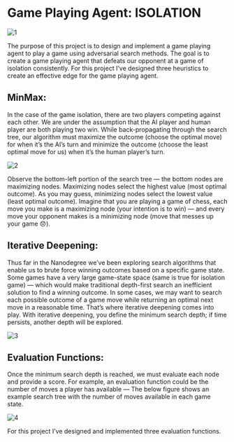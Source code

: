 # Game Playing Agent: ISOLATION

![1](https://github.com/shauryabit2k18/udacity_artificial_intelligence/blob/master/module%202/1.gif)

The purpose of this project is to design and implement a game playing agent to play a game using adversarial search methods. The goal is to create a game playing agent that defeats our opponent at a game of isolation consistently. For this project I’ve designed three heuristics to create an effective edge for the game playing agent. 

## MinMax:

In the case of the game isolation, there are two players competing against each other. We are under the assumption that the AI player and human player are both playing two win. While back-propagating through the search tree, our algorithm must maximize the outcome (choose the optimal move) for when it’s the AI’s turn and minimize the outcome (choose the least optimal move for us) when it’s the human player’s turn.

![2](https://github.com/shauryabit2k18/udacity_artificial_intelligence/blob/master/module%202/2.png)

Observe the bottom-left portion of the search tree — the bottom nodes are maximizing nodes. Maximizing nodes select the highest value (most optimal outcome). As you may guess, minimizing nodes select the lowest value (least optimal outcome). Imagine that you are playing a game of chess, each move you make is a maximizing node (your intention is to win) — and every move your opponent makes is a minimizing node (move that messes up your game 😞).

## Iterative Deepening:

Thus far in the Nanodegree we’ve been exploring search algorithms that enable us to brute force winning outcomes based on a specific game state. Some games have a very large game-state space (same is true for isolation game) — which would make traditional depth-first search an inefficient solution to find a winning outcome. In some cases, we may want to search each possible outcome of a game move while returning an optimal next move in a reasonable time. That’s where iterative deepening comes into play. With iterative deepening, you define the minimum search depth; if time persists, another depth will be explored.

![3](https://github.com/shauryabit2k18/udacity_artificial_intelligence/blob/master/module%202/3.gif)

## Evaluation Functions:

Once the minimum search depth is reached, we must evaluate each node and provide a score. For example, an evaluation function could be the number of moves a player has available — The below figure shows an example search tree with the number of moves available in each game state.

![4](https://github.com/shauryabit2k18/udacity_artificial_intelligence/blob/master/module%202/4.png)

For this project I’ve designed and implemented three evaluation functions.

